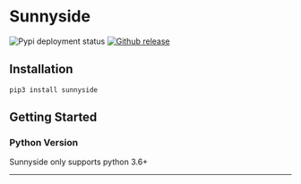 # Sunnyside

![Pypi deployment status](https://github.com/junqili259/Sunnyside/workflows/Pypi/badge.svg)
[![Github release](https://img.shields.io/github/Sunnyside/release/junqili259/Sunnyside.svg)](https://github.com/junqili259/Sunnyside/releases)

## Installation
```
pip3 install sunnyside
```

## Getting Started
### Python Version
Sunnyside only supports python 3.6+
___________________________________________________________________________________________________________________________________________________________________________________

